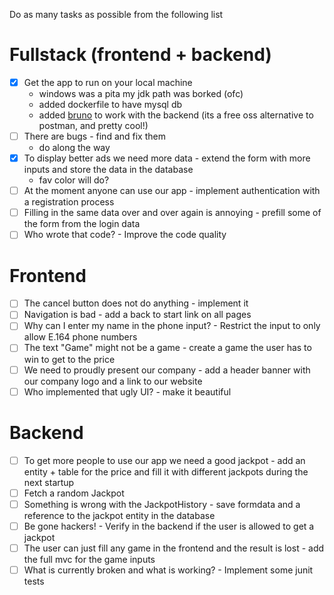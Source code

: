 Do as many tasks as possible from the following list


# Fullstack (frontend + backend)
- [x] Get the app to run on your local machine
  - windows was a pita my jdk path was borked (ofc)
  - added dockerfile to have mysql db 
  - added [bruno](https://docs.usebruno.com/) to work with the backend (its a free oss alternative to postman, and pretty cool!)
- [ ] There are bugs - find and fix them
  - do along the way
- [x] To display better ads we need more data - extend the form with more inputs and store the data in the database
  - fav color will do?
- [ ] At the moment anyone can use our app - implement authentication with a registration process
- [ ] Filling in the same data over and over again is annoying - prefill some of the form from the login data
- [ ] Who wrote that code? - Improve the code quality

# Frontend
- [ ] The cancel button does not do anything - implement it
- [ ] Navigation is bad - add a back to start link on all pages
- [ ] Why can I enter my name in the phone input? - Restrict the input to only allow E.164 phone numbers
- [ ] The text "Game" might not be a game - create a game the user has to win to get to the price
- [ ] We need to proudly present our company - add a header banner with our company logo and a link to our website
- [ ] Who implemented that ugly UI? - make it beautiful

# Backend
- [ ] To get more people to use our app we need a good jackpot - add an entity + table for the price and fill it with different jackpots during the next startup
- [ ] Fetch a random Jackpot
- [ ] Something is wrong with the JackpotHistory - save formdata and a reference to the jackpot entity in the database
- [ ] Be gone hackers! - Verify in the backend if the user is allowed to get a jackpot
- [ ] The user can just fill any game in the frontend and the result is lost - add the full mvc for the game inputs
- [ ] What is currently broken and what is working? - Implement some junit tests